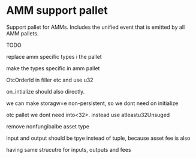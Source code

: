 # AMM support pallet

Support pallet for AMMs. Includes the unified event that is emitted by all AMM pallets.

TODO

replace amm specific types i the pallet

make the types specific in amm pallet

OtcOrderId in filler etc and use u32


on_intialize should also directly.

we can make storagw=e non-persistent, so we dont need on initialize

otc pallet we dont need into<32>. instead use atleastu32Unsuged


remove nonfungibalbe asset type


input and output should be tpye instead of tuple, because asset fee is also

having same strucutre for inputs, outputs and fees
